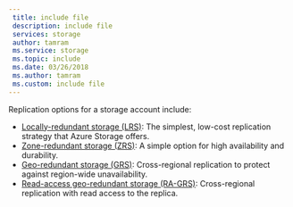```yaml
---
 title: include file
 description: include file
 services: storage
 author: tamram
 ms.service: storage
 ms.topic: include
 ms.date: 03/26/2018
 ms.author: tamram
 ms.custom: include file
---
```


Replication options for a storage account include:

* [Locally-redundant storage (LRS)](../articles/storage/common/storage-redundancy-lrs.md): The simplest, low-cost replication strategy that Azure Storage offers.
* [Zone-redundant storage (ZRS)](../articles/storage/common/storage-redundancy-zrs.md): A simple option for high availability and durability.
* [Geo-redundant storage (GRS)](../articles/storage/common/storage-redundancy-grs.md): Cross-regional replication to protect against region-wide unavailability.
* [Read-access geo-redundant storage (RA-GRS)](../articles/storage/common/storage-redundancy-grs.md#read-access-geo-redundant-storage): Cross-regional replication with read access to the replica.